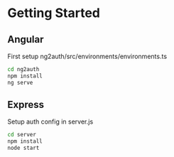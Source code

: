 # Getting Started

## Angular
First setup ng2auth/src/environments/environments.ts
```sh
cd ng2auth
npm install
ng serve
```

## Express
Setup auth config in server.js

```sh
cd server
npm install
node start
```
